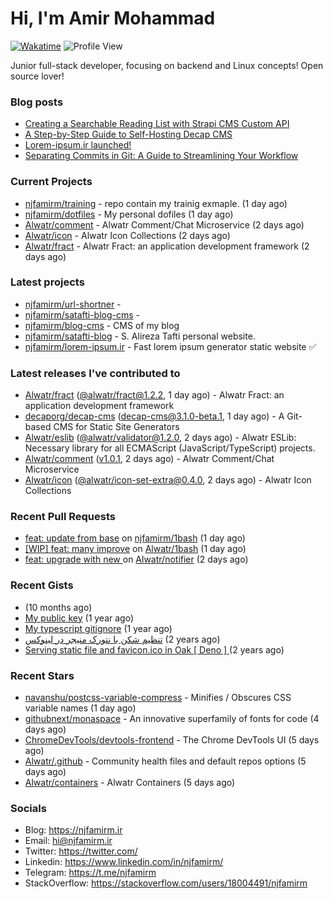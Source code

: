 # Hi, I'm Amir Mohammad
[![Wakatime](https://wakatime.com/badge/user/68776a95-d771-48a4-a960-90136239e4fd.svg)](https://wakatime.com/@68776a95-d771-48a4-a960-90136239e4fd)
![Profile View](https://komarev.com/ghpvc/?username=njfamirm)

Junior full-stack developer, focusing on backend and Linux concepts!
Open source lover!

### Blog posts

- [Creating a Searchable Reading List with Strapi CMS Custom API](https://www.njfamirm.ir/en/blog/strapi-custom-api/)
- [A Step-by-Step Guide to Self-Hosting Decap CMS](https://www.njfamirm.ir/en/blog/self-hosting-decap-cms/)
- [Lorem-ipsum.ir launched!](https://www.njfamirm.ir/en/blog/lorem-ipsum-ir-launched/)
- [Separating Commits in Git: A Guide to Streamlining Your Workflow](https://www.njfamirm.ir/en/blog/git-separate/)


### Current Projects

- [njfamirm/training](https://github.com/njfamirm/training) - repo contain my trainig exmaple. (1 day ago)
- [njfamirm/dotfiles](https://github.com/njfamirm/dotfiles) - My personal dofiles (1 day ago)
- [Alwatr/comment](https://github.com/Alwatr/comment) - Alwatr Comment/Chat Microservice (2 days ago)
- [Alwatr/icon](https://github.com/Alwatr/icon) - Alwatr Icon Collections (2 days ago)
- [Alwatr/fract](https://github.com/Alwatr/fract) - Alwatr Fract: an application development framework (2 days ago)

### Latest projects

- [njfamirm/url-shortner](https://github.com/njfamirm/url-shortner) - 
- [njfamirm/satafti-blog-cms](https://github.com/njfamirm/satafti-blog-cms) - 
- [njfamirm/blog-cms](https://github.com/njfamirm/blog-cms) - CMS of my blog
- [njfamirm/satafti-blog](https://github.com/njfamirm/satafti-blog) - S. Alireza Tafti personal website.
- [njfamirm/lorem-ipsum.ir](https://github.com/njfamirm/lorem-ipsum.ir) - Fast lorem ipsum generator static website ✅

### Latest releases I've contributed to

- [Alwatr/fract](https://github.com/Alwatr/fract) ([@alwatr/fract@1.2.2](https://github.com/Alwatr/fract/releases/tag/%40alwatr/fract%401.2.2), 1 day ago) - Alwatr Fract: an application development framework
- [decaporg/decap-cms](https://github.com/decaporg/decap-cms) ([decap-cms@3.1.0-beta.1](https://github.com/decaporg/decap-cms/releases/tag/decap-cms%403.1.0-beta.1), 1 day ago) - A Git-based CMS for Static Site Generators
- [Alwatr/eslib](https://github.com/Alwatr/eslib) ([@alwatr/validator@1.2.0](https://github.com/Alwatr/eslib/releases/tag/%40alwatr/validator%401.2.0), 2 days ago) - Alwatr ESLib: Necessary library for all ECMAScript (JavaScript/TypeScript) projects.
- [Alwatr/comment](https://github.com/Alwatr/comment) ([v1.0.1](https://github.com/Alwatr/comment/releases/tag/v1.0.1), 2 days ago) - Alwatr Comment/Chat Microservice
- [Alwatr/icon](https://github.com/Alwatr/icon) ([@alwatr/icon-set-extra@0.4.0](https://github.com/Alwatr/icon/releases/tag/%40alwatr/icon-set-extra%400.4.0), 2 days ago) - Alwatr Icon Collections

### Recent Pull Requests

- [feat: update from base](https://github.com/njfamirm/1bash/pull/1) on [njfamirm/1bash](https://github.com/njfamirm/1bash) (1 day ago)
- [[WIP] feat: many improve](https://github.com/Alwatr/1bash/pull/8) on [Alwatr/1bash](https://github.com/Alwatr/1bash) (1 day ago)
- [feat: upgrade with new ](https://github.com/Alwatr/notifier/pull/71) on [Alwatr/notifier](https://github.com/Alwatr/notifier) (2 days ago)

### Recent Gists

- [](https://gist.github.com/022d07ecd84e69ad31ef0bcd32d86b59) (10 months ago)
- [My public key](https://gist.github.com/879f720c9ca74a0934ce571b7285ed34) (1 year ago)
- [My typescript gitignore](https://gist.github.com/6a40b1912daab3f91a02a7b53f3f76c3) (1 year ago)
- [تنظیم شکن با نتورک منیجر در لینوکس](https://gist.github.com/cc40c344e89bdcdf77085cbf1fc05162) (2 years ago)
- [Serving static file and favicon.ico in Oak [ Deno ] ](https://gist.github.com/9bcaca2b6a672e729c099193b4aafe9f) (2 years ago)

### Recent Stars

- [navanshu/postcss-variable-compress](https://github.com/navanshu/postcss-variable-compress) - Minifies / Obscures CSS variable names (1 day ago)
- [githubnext/monaspace](https://github.com/githubnext/monaspace) - An innovative superfamily of fonts for code (4 days ago)
- [ChromeDevTools/devtools-frontend](https://github.com/ChromeDevTools/devtools-frontend) - The Chrome DevTools UI (5 days ago)
- [Alwatr/.github](https://github.com/Alwatr/.github) - Community health files and default repos options (5 days ago)
- [Alwatr/containers](https://github.com/Alwatr/containers) - Alwatr Containers (5 days ago)

### Socials

- Blog: https://njfamirm.ir
- Email: hi@njfamirm.ir
- Twitter: https://twitter.com/
- Linkedin: https://www.linkedin.com/in/njfamirm/
- Telegram: https://t.me/njfamirm
- StackOverflow: https://stackoverflow.com/users/18004491/njfamirm
